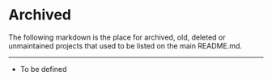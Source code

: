 # Archived

The following markdown is the place for archived, old, deleted or unmaintained projects that used to be listed on the main README.md.

---

- To be defined
